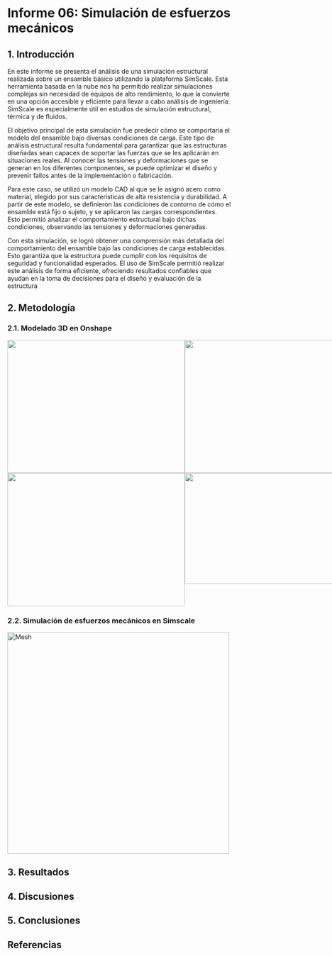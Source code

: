 # Informe 06: Simulación de esfuerzos mecánicos
## 1. Introducción
En este informe se presenta el análisis de una simulación estructural realizada sobre un ensamble básico utilizando la plataforma SimScale. Esta herramienta basada en la nube nos ha permitido realizar simulaciones complejas sin necesidad de equipos de alto rendimiento, lo que la convierte en una opción accesible y eficiente para llevar a cabo análisis de ingeniería. SimScale es especialmente útil en estudios de simulación estructural, térmica y de fluidos.

El objetivo principal de esta simulación fue predecir cómo se comportaría el modelo del ensamble bajo diversas condiciones de carga. Este tipo de análisis estructural resulta fundamental para garantizar que las estructuras diseñadas sean capaces de soportar las fuerzas que se les aplicarán en situaciones reales. Al conocer las tensiones y deformaciones que se generan en los diferentes componentes, se puede optimizar el diseño y prevenir fallos antes de la implementación o fabricación.

Para este caso, se utilizó un modelo CAD al que se le asignó acero como material, elegido por sus características de alta resistencia y durabilidad. A partir de este modelo, se definieron las condiciones de contorno de cómo el ensamble está fijo o sujeto, y se aplicaron las cargas correspondientes. Esto permitió analizar el comportamiento estructural bajo dichas condiciones, observando las tensiones y deformaciones generadas.

Con esta simulación, se logró obtener una comprensión más detallada del comportamiento del ensamble bajo las condiciones de carga establecidas. Esto garantiza que la estructura puede cumplir con los requisitos de seguridad y funcionalidad esperados. El uso de SimScale permitió realizar este análisis de forma eficiente, ofreciendo resultados confiables que ayudan en la toma de decisiones para el diseño y evaluación de la estructura
## 2. Metodología
### 2.1. Modelado 3D en Onshape

<div style="display: flex; justify-content: space-between;">
  <img src="https://github.com/user-attachments/assets/94b47e88-b497-4b31-b1a7-583a2ab1da0a" width="400" height="300">
  <img src="https://github.com/user-attachments/assets/90f4f80d-faea-4fda-8fba-9c796997eed3" width="400" height="300">
</div>

<div style="display: flex; justify-content: space-between;">
  <img src="https://github.com/user-attachments/assets/94b47e88-b497-4b31-b1a7-583a2ab1da0a" width="400" height="300">
  <img src="https://github.com/user-attachments/assets/ac601697-2cca-4ac5-8199-a38272a12cf2" width="400" height="250">
</div>

### 2.2. Simulación de esfuerzos mecánicos en Simscale

  <img src="https://github.com/user-attachments/assets/623c5932-552a-4d46-b1e9-81b6cfa333cd" alt="Mesh" width="500">

## 3. Resultados

## 4. Discusiones

## 5. Conclusiones

## Referencias
